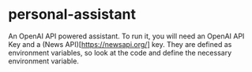 # personal-assistant
An OpenAI API powered assistant. To run it, you will need an OpenAI API Key and a (News API)[https://newsapi.org/] key. They are defined as environment variables, so look at the code and define the necessary environment variable.
